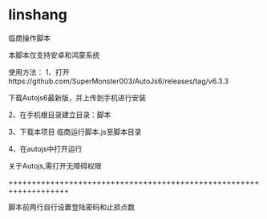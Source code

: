 # linshang
临商操作脚本

本脚本仅支持安卓和鸿蒙系统

使用方法：
1、打开https://github.com/SuperMonster003/AutoJs6/releases/tag/v6.3.3
  
  下载Autojs6最新版，并上传到手机进行安装

2、在手机根目录建立目录：脚本

3、下载本项目 临商运行脚本.js至脚本目录

4、在autojs中打开运行

关于Autojs,需打开无障碍权限

+++++++++++++++++++++++++++++++++++++++++++++++++++++++++++++++++++

脚本前两行自行设置登陆密码和止损点数
